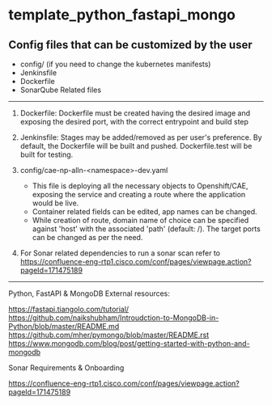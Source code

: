 # template_python_fastapi_mongo

## Config files that can be customized by the user

* config/ (if you need to change the kubernetes manifests)
* Jenkinsfile
* Dockerfile
* SonarQube Related files

---

1. Dockerfile:
Dockerfile must be created having the desired image and exposing the desired port, with the correct entrypoint and build step

2. Jenkinsfile:
Stages may be added/removed as per user's preference.
By default, the Dockerfile will be built and pushed. Dockerfile.test will be built for testing.

3. config/cae-np-alln-\<namespace\>-dev.yaml
    * This file is deploying all the necessary objects to Openshift/CAE, exposing the service and creating a route where the application would be live.
    * Container related fields can be edited, app names can be changed.
    * While creation of route, domain name of choice can be specified against 'host' with the associated 'path' (default: /). The target ports can be changed as per the need.

4. For Sonar related dependencies to run a sonar scan
refer to <https://confluence-eng-rtp1.cisco.com/conf/pages/viewpage.action?pageId=171475189>

---

Python, FastAPI & MongoDB External resources:

<https://fastapi.tiangolo.com/tutorial/>
<https://github.com/naikshubham/Introudction-to-MongoDB-in-Python/blob/master/README.md>
<https://github.com/mher/pymongo/blob/master/README.rst>
<https://www.mongodb.com/blog/post/getting-started-with-python-and-mongodb>

Sonar Requirements & Onboarding

<https://confluence-eng-rtp1.cisco.com/conf/pages/viewpage.action?pageId=171475189>
